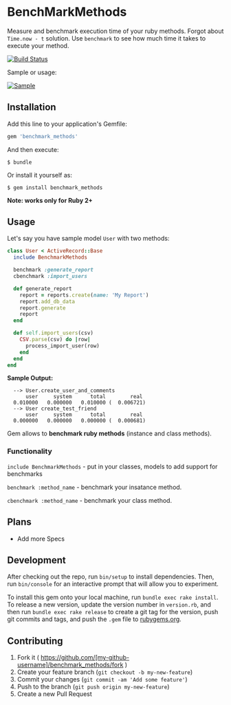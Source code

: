 # BenchMarkMethods

Measure and benchmark execution time of your ruby methods. Forgot about `Time.now - t` solution. Use `benchmark` to see how much time it takes to execute your method.

[![Build Status](https://travis-ci.org/igorkasyanchuk/benchmark_methods.svg?branch=master)](https://travis-ci.org/igorkasyanchuk/benchmark_methods)

Sample or usage:

[![Sample](https://raw.githubusercontent.com/igorkasyanchuk/benchmark_methods/master/benchmark_methods.png)](https://raw.githubusercontent.com/igorkasyanchuk/benchmark_methods/master/benchmark_methods.png)

## Installation

Add this line to your application's Gemfile:

```ruby
gem 'benchmark_methods'
```

And then execute:

    $ bundle

Or install it yourself as:

    $ gem install benchmark_methods


**Note: works only for Ruby 2+**

## Usage

Let's say you have sample model `User` with two methods:


```ruby
class User < ActiveRecord::Base
  include BenchmarkMethods

  benchmark :generate_report
  cbenchmark :import_users

  def generate_report
    report = reports.create(name: 'My Report')
    report.add_db_data
    report.generate
    report
  end

  def self.import_users(csv)
    CSV.parse(csv) do |row|
      process_import_user(row)
    end
  end
end
```

**Sample Output:**

```
  --> User.create_user_and_comments
      user     system      total        real
  0.010000   0.000000   0.010000 (  0.006721)
  --> User create_test_friend
      user     system      total        real
  0.000000   0.000000   0.000000 (  0.000681)
```

Gem allows to **benchmark ruby methods** (instance and class methods).

### Functionality

`include BenchmarkMethods` - put in your classes, models to add support for benchmarks

`benchmark :method_name` - benchmark your insatance method.

`cbenchmark :method_name` - benchmark your class method.

## Plans

* Add more Specs

## Development

After checking out the repo, run `bin/setup` to install dependencies. Then, run `bin/console` for an interactive prompt that will allow you to experiment.

To install this gem onto your local machine, run `bundle exec rake install`. To release a new version, update the version number in `version.rb`, and then run `bundle exec rake release` to create a git tag for the version, push git commits and tags, and push the `.gem` file to [rubygems.org](https://rubygems.org).

## Contributing

1. Fork it ( https://github.com/[my-github-username]/benchmark_methods/fork )
2. Create your feature branch (`git checkout -b my-new-feature`)
3. Commit your changes (`git commit -am 'Add some feature'`)
4. Push to the branch (`git push origin my-new-feature`)
5. Create a new Pull Request
